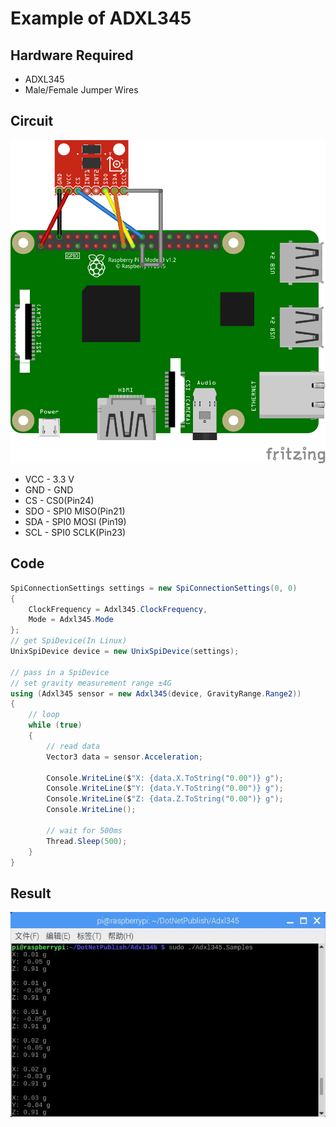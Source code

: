# Example of ADXL345

## Hardware Required
* ADXL345
* Male/Female Jumper Wires

## Circuit
![](ADXL345_circuit_bb.png)

* VCC - 3.3 V
* GND -  GND
* CS - CS0(Pin24)
* SDO - SPI0 MISO(Pin21)
* SDA - SPI0 MOSI (Pin19)
* SCL - SPI0 SCLK(Pin23)

## Code
```C#
SpiConnectionSettings settings = new SpiConnectionSettings(0, 0)
{
    ClockFrequency = Adxl345.ClockFrequency,
    Mode = Adxl345.Mode
};
// get SpiDevice(In Linux)
UnixSpiDevice device = new UnixSpiDevice(settings);

// pass in a SpiDevice
// set gravity measurement range ±4G
using (Adxl345 sensor = new Adxl345(device, GravityRange.Range2))
{
    // loop
    while (true)
    {
        // read data
        Vector3 data = sensor.Acceleration;

        Console.WriteLine($"X: {data.X.ToString("0.00")} g");
        Console.WriteLine($"Y: {data.Y.ToString("0.00")} g");
        Console.WriteLine($"Z: {data.Z.ToString("0.00")} g");
        Console.WriteLine();

        // wait for 500ms
        Thread.Sleep(500);
    }
}
```

## Result
![](res.jpg)
